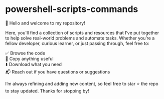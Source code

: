 # powershell-scripts-commands

👋 Hello and welcome to my repository!

Here, you'll find a collection of scripts and resources that I’ve put together to help solve real-world problems and automate tasks. Whether you’re a fellow developer, curious learner, or just passing through, feel free to:

✅ Browse the code  
📄 Copy anything useful  
⬇️ Download what you need  
📬 Reach out if you have questions or suggestions

I’m always refining and adding new content, so feel free to star ⭐ the repo to stay updated. Thanks for stopping by!
